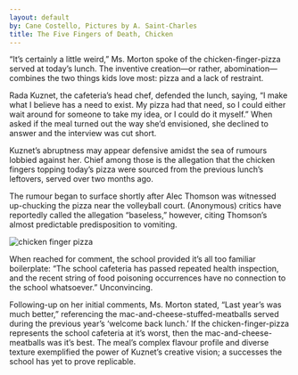 ```yaml
---
layout: default
by: Cane Costello, Pictures by A. Saint-Charles
title: The Five Fingers of Death, Chicken
---
```


“It’s certainly a little weird,” Ms. Morton spoke of the chicken-finger-pizza served at today’s lunch. The inventive creation—or rather, abomination—combines the two things kids love most: pizza and a lack of restraint.

Rada Kuznet, the cafeteria’s head chef, defended the lunch, saying, “I make what I believe has a need to exist. My pizza had that need, so I could either wait around for someone to take my idea, or I could do it myself.” When asked if the meal turned out the way she’d envisioned, she declined to answer and the interview was cut short.

Kuznet’s abruptness may appear defensive amidst the sea of rumours lobbied against her. Chief among those is the allegation that the chicken fingers topping today’s pizza were sourced from the previous lunch’s leftovers, served over two months ago.

The rumour began to surface shortly after Alec Thomson was witnessed up-chucking the pizza near the volleyball court. (Anonymous) critics have reportedly called the allegation “baseless,” however, citing Thomson’s almost predictable predisposition to vomiting.

![chicken finger pizza](The-Report/images/k.jpg)

When reached for comment, the school provided it’s all too familiar boilerplate: “The school cafeteria has passed repeated health inspection, and the recent string of food poisoning occurrences have no connection to the school whatsoever.” Unconvincing.

Following-up on her initial comments, Ms. Morton stated, “Last year’s was much better,” referencing the mac-and-cheese-stuffed-meatballs served during the previous year’s ‘welcome back lunch.’  If the chicken-finger-pizza represents the school cafeteria at it’s worst, then the mac-and-cheese-meatballs was it’s best. The meal’s complex flavour profile and diverse texture exemplified the power of Kuznet’s creative vision; a successes the school has yet to prove replicable.

